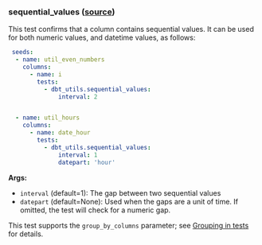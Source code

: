 ### sequential_values ([source](https://github.com/dbt-labs/dbt-utils/blob/main/README.md#sequential_values-source))

This test confirms that a column contains sequential values. It can be used
for both numeric values, and datetime values, as follows:

```yml
 seeds:
  - name: util_even_numbers
    columns:
      - name: i
        tests:
          - dbt_utils.sequential_values:
              interval: 2


  - name: util_hours
    columns:
      - name: date_hour
        tests:
          - dbt_utils.sequential_values:
              interval: 1
              datepart: 'hour'
```

**Args:**

- `interval` (default=1): The gap between two sequential values
- `datepart` (default=None): Used when the gaps are a unit of time. If omitted, the test will check for a numeric gap.

This test supports the `group_by_columns` parameter; see [Grouping in tests](grouping_in_tests.md) for details.